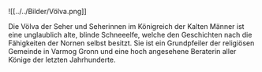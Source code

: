![[../../Bilder/Völva.png]]

Die Völva der Seher und Seherinnen im Königreich der Kalten Männer ist eine unglaublich alte, blinde Schneeelfe, welche den Geschichten nach die Fähigkeiten der Nornen selbst besitzt. Sie ist ein Grundpfeiler der religiösen Gemeinde in Varmog Gronn und eine hoch angesehene Beraterin aller Könige der letzten Jahrhunderte.